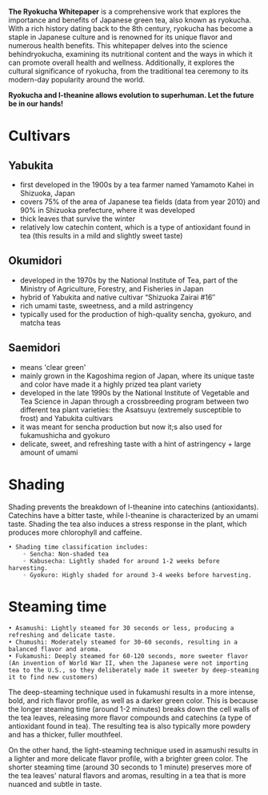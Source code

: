 **The Ryokucha Whitepaper** is a comprehensive work that explores the importance and benefits of Japanese green tea, also known as ryokucha. With a rich history dating back to the 8th century, ryokucha has become a staple in Japanese culture and is renowned for its unique flavor and numerous health benefits. This whitepaper delves into the science behindryokucha, examining its nutritional content and the ways in which it can promote overall health and wellness. Additionally, it explores the cultural significance of ryokucha, from the traditional tea ceremony to its modern-day popularity around the world. 

**Ryokucha and l-theanine allows evolution to superhuman. Let the future be in our hands!**

# Cultivars

## Yabukita

- first developed in the 1900s by a tea farmer named Yamamoto Kahei in Shizuoka, Japan
- covers 75% of the area of Japanese tea fields (data from year 2010) and 90% in Shizuoka prefecture, where it was developed
- thick leaves that survive the winter
- relatively low catechin content, which is a type of antioxidant found in tea (this results in a mild and slightly sweet taste)

## Okumidori

- developed in the 1970s by the National Institute of Tea, part of the Ministry of Agriculture, Forestry, and Fisheries in Japan
- hybrid of Yabukita and native cultivar “Shizuoka Zairai #16″
- rich umami taste, sweetness, and a mild astringency
- typically used for the production of high-quality sencha, gyokuro, and matcha teas

## Saemidori

- means 'clear green'
- mainly grown in the Kagoshima region of Japan, where its unique taste and color have made it a highly prized tea plant variety
- developed in the late 1990s by the National Institute of Vegetable and Tea Science in Japan through a crossbreeding program between two different tea plant varieties: the Asatsuyu (extremely susceptible to frost) and Yabukita cultivars
- it was meant for sencha production but now it;s also used for fukamushicha and gyokuro
- delicate, sweet, and refreshing taste with a hint of astringency + large amount of umami

# Shading

Shading prevents the breakdown of l-theanine into catechins (antioxidants). Catechins have a bitter taste, while l-theanine is characterized by an umami taste. Shading the tea also induces a stress response in the plant, which produces more chlorophyll and caffeine.

    • Shading time classification includes:
        ◦ Sencha: Non-shaded tea
        ◦ Kabusecha: Lightly shaded for around 1-2 weeks before harvesting.
        ◦ Gyokuro: Highly shaded for around 3-4 weeks before harvesting.     

# Steaming time

    • Asamushi: Lightly steamed for 30 seconds or less, producing a refreshing and delicate taste.
    • Chumushi: Moderately steamed for 30-60 seconds, resulting in a balanced flavor and aroma.
    • Fukamushi: Deeply steamed for 60-120 seconds, more sweeter flavor (An invention of World War II, when the Japanese were not importing tea to the U.S., so they deliberately made it sweeter by deep-steaming it to find new customers)

The deep-steaming technique used in fukamushi results in a more intense, bold, and rich flavor profile, as well as a darker green color. This is because the longer steaming time (around 1-2 minutes) breaks down the cell walls of the tea leaves, releasing more flavor compounds and catechins (a type of antioxidant found in tea). The resulting tea is also typically more powdery and has a thicker, fuller mouthfeel.

On the other hand, the light-steaming technique used in asamushi results in a lighter and more delicate flavor profile, with a brighter green color. The shorter steaming time (around 30 seconds to 1 minute) preserves more of the tea leaves' natural flavors and aromas, resulting in a tea that is more nuanced and subtle in taste.
   
